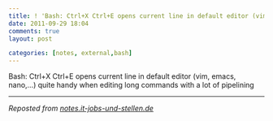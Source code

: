 ```yaml
---
title: ! 'Bash: Ctrl+X Ctrl+E opens current line in default editor (vim, emacs, nano,...)'
date: 2011-09-29 18:04
comments: true
layout: post

categories: [notes, external,bash]
---
```

 Bash: Ctrl+X Ctrl+E opens current line in default editor (vim, emacs, nano,…)
 quite handy when editing long commands with a lot of pipelining

---
<i>Reposted from <a href='http://notes.it-jobs-und-stellen.de/notes/7' rel='canonical'>notes.it-jobs-und-stellen.de</a></i>
